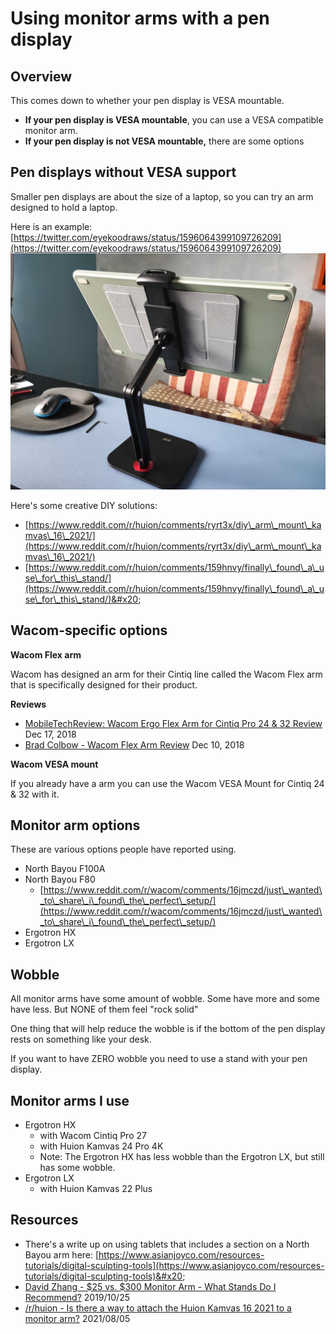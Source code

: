 # Using monitor arms with a pen display

## Overview

This comes down to whether your pen display is VESA mountable.

* **If your pen display is VESA mountable**, you can use a VESA compatible monitor arm.
* **If your pen display is not VESA mountable,** there are some options

## Pen displays without VESA support

Smaller pen displays are about the size of a laptop, so you can try an arm designed to hold a laptop.

Here is an example: [https://twitter.com/eyekoodraws/status/1596064399109726209](https://twitter.com/eyekoodraws/status/1596064399109726209) \
![](../../.gitbook/assets/FiZcG7UUUAAXi62.jpg)

Here's some creative DIY solutions:

* [https://www.reddit.com/r/huion/comments/ryrt3x/diy\_arm\_mount\_kamvas\_16\_2021/](https://www.reddit.com/r/huion/comments/ryrt3x/diy\_arm\_mount\_kamvas\_16\_2021/)  &#x20;
* [https://www.reddit.com/r/huion/comments/159hnvy/finally\_found\_a\_use\_for\_this\_stand/](https://www.reddit.com/r/huion/comments/159hnvy/finally\_found\_a\_use\_for\_this\_stand/)&#x20;

## Wacom-specific options

**Wacom Flex arm**

Wacom has designed an arm for their Cintiq line called the Wacom Flex arm that is specifically designed for their product.

**Reviews**

* [MobileTechReview: Wacom Ergo Flex Arm for Cintiq Pro 24 & 32 Review](https://www.youtube.com/watch?v=iuqRv5wN2p8) Dec 17, 2018
* [Brad Colbow - Wacom Flex Arm Review](https://www.youtube.com/watch?v=4zIKQqBeF9o) Dec 10, 2018

**Wacom VESA mount**

If you already have a arm you can use the Wacom VESA Mount for Cintiq 24 & 32 with it.

## Monitor arm options

These are various options people have reported using.

* North Bayou F100A
* North Bayou F80
  * [https://www.reddit.com/r/wacom/comments/16jmczd/just\_wanted\_to\_share\_i\_found\_the\_perfect\_setup/](https://www.reddit.com/r/wacom/comments/16jmczd/just\_wanted\_to\_share\_i\_found\_the\_perfect\_setup/)
* Ergotron HX&#x20;
* Ergotron LX

## Wobble

All monitor arms have some amount of wobble. Some have more and some have less. But NONE of them feel "rock solid"

One thing that will help reduce the wobble is if the bottom of the pen display rests on something like your desk.

If you want to have ZERO wobble you need to use a stand with your pen display.

## Monitor arms I use

* Ergotron HX
  * with Wacom Cintiq Pro 27
  * with Huion Kamvas 24 Pro 4K
  * Note: The Ergotron HX has less wobble than the Ergotron LX, but still has some wobble.
* Ergotron LX&#x20;
  * with Huion Kamvas 22 Plus

## Resources

* There's a write up on using tablets that includes a section on a North Bayou arm here: [https://www.asianjoyco.com/resources-tutorials/digital-sculpting-tools](https://www.asianjoyco.com/resources-tutorials/digital-sculpting-tools)&#x20;
* [David Zhang - $25 vs. $300 Monitor Arm - What Stands Do I Recommend?](https://www.youtube.com/watch?v=\_\_K4V8pFhf4) 2019/10/25&#x20;
* [/r/huion - Is there a way to attach the Huion Kamvas 16 2021 to a monitor arm?](https://www.reddit.com/r/huion/comments/oygb83/is\_there\_a\_way\_to\_attach\_the\_huion\_kamvas\_16\_2021/) 2021/08/05&#x20;



